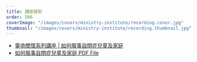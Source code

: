 ```yaml
---
title: 講座錄影
order: 506
coverImage: "/images/covers/ministry-institute/recording.cover.jpg"
thumbnail: "/images/covers/ministry-institute/recording.thumbnail.jpg"
---
```


- [靈命關懷系列講座 | 如何服事自閉症兒童及家庭](https://vimeo.com/819936801/b4a78dd3be)
- [如何服事自閉症兒童及家庭 PDF File](/docs/ministry-institute/如何服事自閉症兒童及家庭.pdf)
